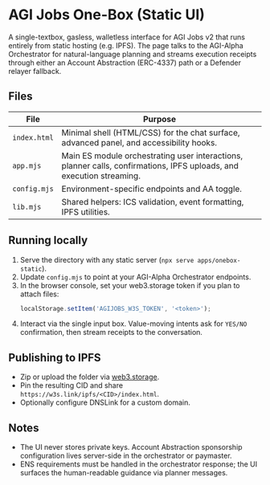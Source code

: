 # AGI Jobs One-Box (Static UI)

A single-textbox, gasless, walletless interface for AGI Jobs v2 that runs entirely from static hosting (e.g. IPFS). The page talks to the AGI-Alpha Orchestrator for natural-language planning and streams execution receipts through either an Account Abstraction (ERC-4337) path or a Defender relayer fallback.

## Files

| File | Purpose |
| --- | --- |
| `index.html` | Minimal shell (HTML/CSS) for the chat surface, advanced panel, and accessibility hooks. |
| `app.mjs` | Main ES module orchestrating user interactions, planner calls, confirmations, IPFS uploads, and execution streaming. |
| `config.mjs` | Environment-specific endpoints and AA toggle. |
| `lib.mjs` | Shared helpers: ICS validation, event formatting, IPFS utilities. |

## Running locally

1. Serve the directory with any static server (`npx serve apps/onebox-static`).
2. Update `config.mjs` to point at your AGI-Alpha Orchestrator endpoints.
3. In the browser console, set your web3.storage token if you plan to attach files:
   ```js
   localStorage.setItem('AGIJOBS_W3S_TOKEN', '<token>');
   ```
4. Interact via the single input box. Value-moving intents ask for `YES/NO` confirmation, then stream receipts to the conversation.

## Publishing to IPFS

* Zip or upload the folder via [web3.storage](https://web3.storage/).
* Pin the resulting CID and share `https://w3s.link/ipfs/<CID>/index.html`.
* Optionally configure DNSLink for a custom domain.

## Notes

* The UI never stores private keys. Account Abstraction sponsorship configuration lives server-side in the orchestrator or paymaster.
* ENS requirements must be handled in the orchestrator response; the UI surfaces the human-readable guidance via planner messages.
